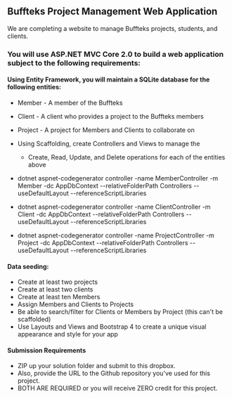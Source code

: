 ## Buffteks Project Management Web Application

We are completing a website to manage Buffteks projects, students, and clients.

### You will use ASP.NET MVC Core 2.0 to build a web application subject to the following requirements:

#### Using Entity Framework,  you will maintain a SQLite database for the following entities:
* Member - A member of the Buffteks
* Client - A client who provides a project to the Buffteks members
* Project - A project for Members and Clients to collaborate on

* Using Scaffolding, create Controllers and Views to manage the 
    * Create, Read, Update, and Delete operations for each of the entities above

* dotnet aspnet-codegenerator controller -name MemberController -m Member -dc AppDbContext --relativeFolderPath Controllers --useDefaultLayout --referenceScriptLibraries

* dotnet aspnet-codegenerator controller -name ClientController -m Client -dc AppDbContext --relativeFolderPath Controllers --useDefaultLayout --referenceScriptLibraries

* dotnet aspnet-codegenerator controller -name ProjectController -m Project -dc AppDbContext --relativeFolderPath Controllers --useDefaultLayout --referenceScriptLibraries
    
#### Data seeding:
* Create at least two projects
* Create at least two clients
* Create at least ten Members
* Assign Members and Clients to Projects
* Be able to search/filter for Clients or Members by Project (this can't be scaffolded)
* Use Layouts and Views and Bootstrap 4 to create a unique visual appearance and style for your app

#### Submission Requirements

* ZIP up your solution folder and submit to this dropbox.
* Also, provide the URL to the Github repository you've used for this project. 
* BOTH ARE REQUIRED or you will receive ZERO credit for this project.

